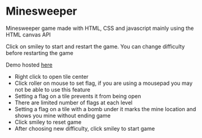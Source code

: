 # Minesweeper
Minesweeper game made with HTML, CSS and javascript mainly using the HTML canvas API

Click on smiley to start and restart the game.
You can change difficulty before restarting the game

Demo hosted [here](https://foyin.github.io/Minesweeper/)


 - Right click to open tile center
 - Click roller on mouse to set flag, if you are using a mousepad you may not be able to use this feature
 - Setting a flag on a tile prevents it from being open
 - There are limited number of flags at each level
 - Setting a flag on a tile with a bomb under it marks the mine location and shows you mine without ending game
 - Click smiley to reset game
 - After choosing new difficulty, click smiley to start game
 

